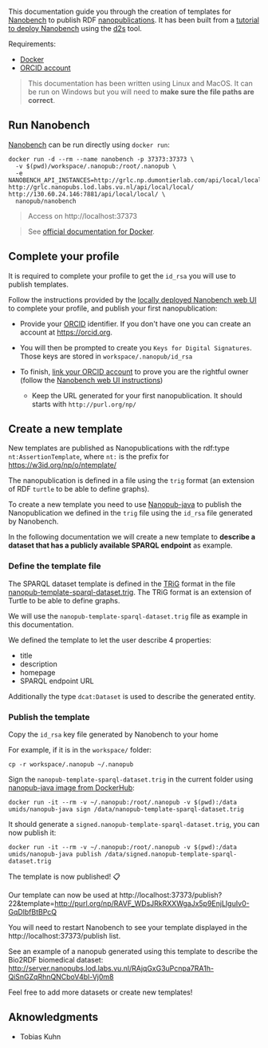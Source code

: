 This documentation guide you through the creation of templates for [Nanobench](https://github.com/peta-pico/nanobench) to publish RDF [nanopublications](http://nanopub.org). It has been built from a [tutorial to deploy Nanobench](https://d2s.semanticscience.org/blog/2020/04/13/usecase-nanopublication) using the [d2s](https://pypi.org/project/d2s/) tool.

Requirements:

* [Docker](https://www.docker.com/)
* [ORCID account](https://orcid.org)

> This documentation has been written using Linux and MacOS. It can be run on Windows but you will need to **make sure the file paths are correct**.

## Run Nanobench

[Nanobench](https://github.com/peta-pico/nanobench) can be run directly using `docker run`:

```shell
docker run -d --rm --name nanobench -p 37373:37373 \
  -v $(pwd)/workspace/.nanopub:/root/.nanopub \
  -e NANOBENCH_API_INSTANCES=http://grlc.np.dumontierlab.com/api/local/local/ http://grlc.nanopubs.lod.labs.vu.nl/api/local/local/ http://130.60.24.146:7881/api/local/local/ \
  nanopub/nanobench
```

> Access on http://localhost:37373

> See [official documentation for Docker](https://github.com/peta-pico/nanobench/blob/master/INSTALL-with-Docker.md).

## Complete your profile

It is required to complete your profile to get the `id_rsa` you will use to publish templates.

Follow the instructions provided by the [locally deployed Nanobench web UI](http://localhost:37373/) to complete your profile, and publish your first nanopublication:

* Provide your [ORCID](https://orcid.org) identifier. If you don't have one you can create an account at https://orcid.org.

* You will then be prompted to create you `Keys for Digital Signatures`. Those keys are stored in `workspace/.nanopub/id_rsa`
* To finish, [link your ORCID account](http://localhost:37373/orcidlinking) to prove you are the rightful owner (follow the [Nanobench web UI instructions](http://localhost:37373/orcidlinking))
  * Keep the URL generated for your first nanopublication. It should starts with `http://purl.org/np/`

## Create a new template

New templates are published as Nanopublications with the rdf:type `nt:AssertionTemplate`, where `nt:` is the prefix for https://w3id.org/np/o/ntemplate/

The nanopublication is defined in a file using the `trig` format (an extension of RDF `turtle` to be able to define graphs).

To create a new template you need to use [Nanopub-java](https://github.com/Nanopublication/nanopub-java) to publish the Nanopublication we defined in the `trig` file using the `id_rsa` file generated by Nanobench.

In the following documentation we will create a new template to **describe a dataset that has a publicly available SPARQL endpoint** as example.

### Define the template file

The SPARQL dataset template is defined in the [TRiG](https://en.wikipedia.org/wiki/TriG_(syntax)) format in the file [nanopub-template-sparql-dataset.trig](https://github.com/MaastrichtU-IDS/nanobench-templates/blob/master/nanopub-template-sparql-dataset.trig). The TRiG format is an extension of Turtle to be able to define graphs.

We will use the `nanopub-template-sparql-dataset.trig` file as example in this documentation.

We defined the template to let the user describe 4 properties:

* title
* description
* homepage
* SPARQL endpoint URL

Additionally the type `dcat:Dataset` is used to describe the generated entity.

### Publish the template

Copy the `id_rsa` key file generated by Nanobench  to your home

For example, if it is in the `workspace/` folder:

```shell
cp -r workspace/.nanopub ~/.nanopub
```

Sign the `nanopub-template-sparql-dataset.trig` in the current folder using [nanopub-java image from DockerHub](https://hub.docker.com/repository/docker/umids/nanopub-java):

```shell
docker run -it --rm -v ~/.nanopub:/root/.nanopub -v $(pwd):/data umids/nanopub-java sign /data/nanopub-template-sparql-dataset.trig
```

It should generate a `signed.nanopub-template-sparql-dataset.trig`, you can now publish it:

```shell
docker run -it --rm -v ~/.nanopub:/root/.nanopub -v $(pwd):/data umids/nanopub-java publish /data/signed.nanopub-template-sparql-dataset.trig
```

The template is now published! 📋

Our template can now be used at http://localhost:37373/publish?22&template=http://purl.org/np/RAVF_WDsJRkRXXWgaJx5p9EnjLIguIv0-GqDlbfBtBPcQ 

You will need to restart Nanobench to see your template displayed in the http://localhost:37373/publish list.

See an example of a nanopub generated using this template to describe the Bio2RDF biomedical dataset: http://server.nanopubs.lod.labs.vu.nl/RAjqGxG3uPcnpa7RA1h-QiSnGZqRhnQNCboV4bl-Vj0m8 

Feel free to add more datasets or create new templates!

## Aknowledgments

* Tobias Kuhn